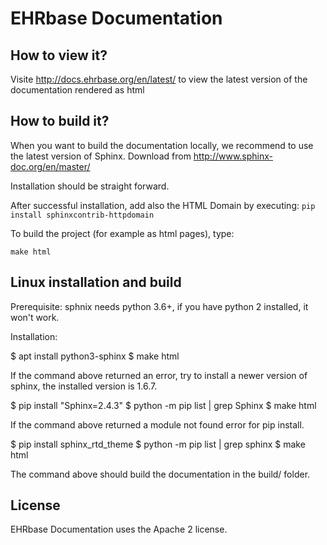 EHRbase Documentation
========

How to view it?
---------------

Visite http://docs.ehrbase.org/en/latest/ to view the latest version of the documentation rendered as html

How to build it?
---------------

When you want to build the documentation locally, we recommend to use the latest version of Sphinx. Download from http://www.sphinx-doc.org/en/master/

Installation should be straight forward.

After successful installation, add also the HTML Domain by executing: `pip install sphinxcontrib-httpdomain`

To build the project (for example as html pages), type:

`make html`


Linux installation and build
----------------------------

Prerequisite: sphnix needs python 3.6+, if you have python 2 installed, it won't work.

Installation:

$ apt install python3-sphinx
$ make html

If the command above returned an error, try to install a newer version of sphinx, the installed version is 1.6.7.

$ pip install "Sphinx=2.4.3"
$ python -m pip list | grep Sphinx
$ make html

If the command above returned a module not found error for pip install.

$ pip install sphinx_rtd_theme
$ python -m pip list | grep sphinx
$ make html

The command above should build the documentation in the build/ folder.



License
-------
EHRbase Documentation uses the Apache 2 license.
